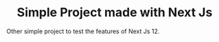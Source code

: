 <h1 align='center' color='red'>Simple Project made with <strong>Next Js</strong></h1>
Other simple project to test the features of Next Js 12.
